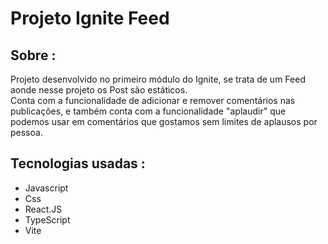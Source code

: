 # Projeto Ignite Feed

## Sobre :

Projeto desenvolvido no primeiro módulo do Ignite, se trata de um Feed aonde nesse projeto os Post são estáticos. <br>
Conta com a funcionalidade de adicionar e remover comentários nas publicações, e também conta com a funcionalidade "aplaudir" que podemos usar em comentários que gostamos sem limites de aplausos por pessoa.

##

## Tecnologias usadas :

- Javascript
- Css
- React.JS
- TypeScript
- Vite
